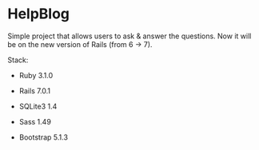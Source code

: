 # HelpBlog

Simple project that allows users to ask & answer the questions. Now it will be on the new version of Rails (from 6 -> 7).

Stack:

* Ruby 3.1.0

* Rails 7.0.1

* SQLite3 1.4 

* Sass 1.49

* Bootstrap 5.1.3
